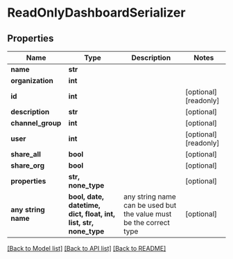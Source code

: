 # ReadOnlyDashboardSerializer


## Properties
Name | Type | Description | Notes
------------ | ------------- | ------------- | -------------
**name** | **str** |  | 
**organization** | **int** |  | 
**id** | **int** |  | [optional] [readonly] 
**description** | **str** |  | [optional] 
**channel_group** | **int** |  | [optional] 
**user** | **int** |  | [optional] [readonly] 
**share_all** | **bool** |  | [optional] 
**share_org** | **bool** |  | [optional] 
**properties** | **str, none_type** |  | [optional] 
**any string name** | **bool, date, datetime, dict, float, int, list, str, none_type** | any string name can be used but the value must be the correct type | [optional]

[[Back to Model list]](../README.md#documentation-for-models) [[Back to API list]](../README.md#documentation-for-api-endpoints) [[Back to README]](../README.md)


